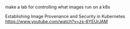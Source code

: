 make a lab for controlling what images run on a k8s

Establishing Image Provenance and Security in Kubernetes
https://www.youtube.com/watch?v=zs-6YEUrJAM

